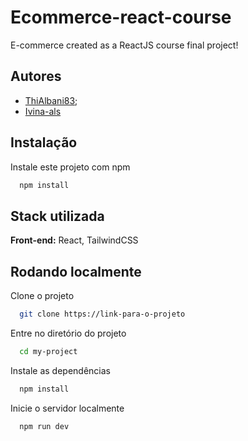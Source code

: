 # Ecommerce-react-course

E-commerce created as a ReactJS course final project!

## Autores

- [ThiAlbani83](https://github.com/ThiAlbani83);
- [Ivina-als](https://github.com/Ivina-als)

## Instalação

Instale este projeto com npm

```bash
  npm install
```

## Stack utilizada

**Front-end:** React, TailwindCSS

## Rodando localmente

Clone o projeto

```bash
  git clone https://link-para-o-projeto
```

Entre no diretório do projeto

```bash
  cd my-project
```

Instale as dependências

```bash
  npm install
```

Inicie o servidor localmente

```bash
  npm run dev
```
